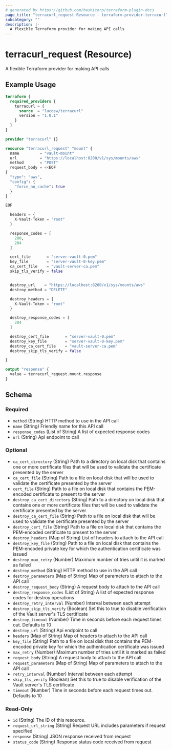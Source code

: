 ```yaml
---
# generated by https://github.com/hashicorp/terraform-plugin-docs
page_title: "terracurl_request Resource - terraform-provider-terracurl"
subcategory: ""
description: |-
  A flexible Terraform provider for making API calls
---
```


# terracurl_request (Resource)

A flexible Terraform provider for making API calls

## Example Usage

```terraform
terraform {
  required_providers {
    terracurl = {
      source  = "lucdew/terracurl"
      version = "1.0.1"
    }
  }
}

provider "terracurl" {}

resource "terracurl_request" "mount" {
  name         = "vault-mount"
  url          = "https://localhost:8200/v1/sys/mounts/aws"
  method       = "POST"
  request_body = <<EOF
{
  "type": "aws",
  "config": {
    "force_no_cache": true
  }
}

EOF

  headers = {
    X-Vault-Token = "root"
  }

  response_codes = [
    200,
    204
  ]

  cert_file       = "server-vault-0.pem"
  key_file        = "server-vault-0-key.pem"
  ca_cert_file    = "vault-server-ca.pem"
  skip_tls_verify = false


  destroy_url    = "https://localhost:8200/v1/sys/mounts/aws"
  destroy_method = "DELETE"

  destroy_headers = {
    X-Vault-Token = "root"
  }

  destroy_response_codes = [
    204
  ]

  destroy_cert_file       = "server-vault-0.pem"
  destroy_key_file        = "server-vault-0-key.pem"
  destroy_ca_cert_file    = "vault-server-ca.pem"
  destroy_skip_tls_verify = false

}

output "response" {
  value = terracurl_request.mount.response
}
```

<!-- schema generated by tfplugindocs -->
## Schema

### Required

- `method` (String) HTTP method to use in the API call
- `name` (String) Friendly name for this API call
- `response_codes` (List of String) A list of expected response codes
- `url` (String) Api endpoint to call

### Optional

- `ca_cert_directory` (String) Path to a directory on local disk that contains one or more certificate files that will be used to validate the certificate presented by the server
- `ca_cert_file` (String) Path to a file on local disk that will be used to validate the certificate presented by the server
- `cert_file` (String) Path to a file on local disk that contains the PEM-encoded certificate to present to the server
- `destroy_ca_cert_directory` (String) Path to a directory on local disk that contains one or more certificate files that will be used to validate the certificate presented by the server
- `destroy_ca_cert_file` (String) Path to a file on local disk that will be used to validate the certificate presented by the server
- `destroy_cert_file` (String) Path to a file on local disk that contains the PEM-encoded certificate to present to the server
- `destroy_headers` (Map of String) List of headers to attach to the API call
- `destroy_key_file` (String) Path to a file on local disk that contains the PEM-encoded private key for which the authentication certificate was issued
- `destroy_max_retry` (Number) Maximum number of tries until it is marked as failed
- `destroy_method` (String) HTTP method to use in the API call
- `destroy_parameters` (Map of String) Map of parameters to attach to the API call
- `destroy_request_body` (String) A request body to attach to the API call
- `destroy_response_codes` (List of String) A list of expected response codes for destroy operations
- `destroy_retry_interval` (Number) Interval between each attempt
- `destroy_skip_tls_verify` (Boolean) Set this to true to disable verification of the Vault server's TLS certificate
- `destroy_timeout` (Number) Time in seconds before each request times out. Defaults to 10
- `destroy_url` (String) Api endpoint to call
- `headers` (Map of String) Map of headers to attach to the API call
- `key_file` (String) Path to a file on local disk that contains the PEM-encoded private key for which the authentication certificate was issued
- `max_retry` (Number) Maximum number of tries until it is marked as failed
- `request_body` (String) A request body to attach to the API call
- `request_parameters` (Map of String) Map of parameters to attach to the API call
- `retry_interval` (Number) Interval between each attempt
- `skip_tls_verify` (Boolean) Set this to true to disable verification of the Vault server's TLS certificate
- `timeout` (Number) Time in seconds before each request times out. Defaults to 10

### Read-Only

- `id` (String) The ID of this resource.
- `request_url_string` (String) Request URL includes parameters if request specified
- `response` (String) JSON response received from request
- `status_code` (String) Response status code received from request

